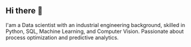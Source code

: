 ## Hi there 👋

I'am a Data scientist with an industrial engineering background, skilled in Python, SQL, Machine Learning, and Computer Vision. Passionate about process optimization and predictive analytics.
